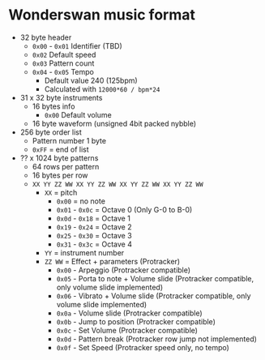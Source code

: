 # Wonderswan music format

- 32 byte header
    - `0x00` - `0x01` Identifier (TBD)
    - `0x02` Default speed
    - `0x03` Pattern count
    - `0x04` - `0x05` Tempo
        - Default value 240 (125bpm)
        - Calculated with `12000*60 / bpm*24`
- 31 x 32 byte instruments
    - 16 bytes info
        - `0x00` Default volume
    - 16 byte waveform (unsigned 4bit packed nybble)
- 256 byte order list
    - Pattern number 1 byte
    - `0xFF` = end of list
- ?? x 1024 byte patterns
    - 64 rows per pattern
    - 16 bytes per row
    - `XX YY ZZ WW XX YY ZZ WW XX YY ZZ WW XX YY ZZ WW`
        - `XX` = pitch
            - `0x00` = no note
            - `0x01` - `0x0c` = Octave 0 (Only G-0 to B-0)
            - `0x0d` - `0x18` = Octave 1
            - `0x19` - `0x24` = Octave 2
            - `0x25` - `0x30` = Octave 3
            - `0x31` - `0x3c` = Octave 4
        - `YY` = instrument number
        - `ZZ WW` = Effect + parameters (Protracker)
            - `0x00` - Arpeggio (Protracker compatible)
            - `0x05` - Porta to note + Volume slide (Protracker compatible, only volume slide implemented)
            - `0x06` - Vibrato + Volume slide (Protracker compatible, only volume slide implemented)
            - `0x0a` - Volume slide (Protracker compatible)
            - `0x0b` - Jump to position (Protracker compatible)
            - `0x0c` - Set Volume (Protracker compatible)
            - `0x0d` - Pattern break (Protracker row jump not implemented)
            - `0x0f` - Set Speed (Protracker speed only, no tempo)
